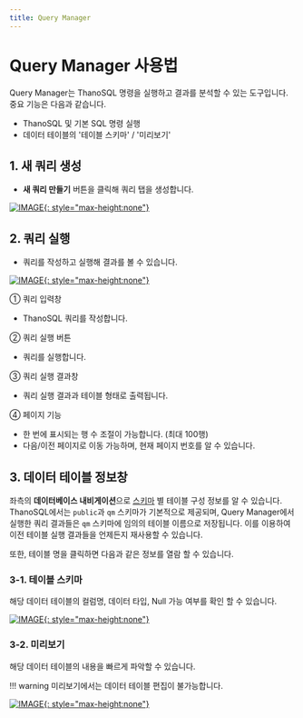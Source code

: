 ```yaml
---
title: Query Manager
---
```


# __Query Manager 사용법__

Query Manager는 ThanoSQL 명령을 실행하고 결과를 분석할 수 있는 도구입니다. 중요 기능은 다음과 같습니다.

- ThanoSQL 및 기본 SQL 명령 실행
- 데이터 테이블의 '테이블 스키마' / '미리보기'

## __1. 새 쿼리 생성__

- **새 쿼리 만들기** 버튼을 클릭해 쿼리 탭을 생성합니다.

[![IMAGE](/ko/img/getting_started/paas/workspace/img1.png){: style="max-height:none"}](/ko/img/getting_started/paas/workspace/img1.png)

## __2. 쿼리 실행__

- 쿼리를 작성하고 실행해 결과를 볼 수 있습니다.

[![IMAGE](/ko/img/getting_started/paas/workspace/img2.png){: style="max-height:none"}](/ko/img/getting_started/paas/workspace/img2.png)

① 쿼리 입력창

- ThanoSQL 쿼리를 작성합니다.

② 쿼리 실행 버튼

- 쿼리를 실행합니다.

③ 쿼리 실행 결과창

- 쿼리 실행 결과과 테이블 형태로 출력됩니다.

④ 페이지 기능

- 한 번에 표시되는 행 수 조절이 가능합니다. (최대 100행)
- 다음/이전 페이지로 이동 가능하며, 현재 페이지 번호를 알 수 있습니다.


## __3. 데이터 테이블 정보창__

좌측의 **데이터베이스 내비게이션**으로 [스키마](https://www.postgresql.org/docs/current/ddl-schemas.html) 별 테이블 구성 정보를 알 수 있습니다. ThanoSQL에서는 `public`과 `qm` 스키마가 기본적으로 제공되며, Query Manager에서 실행한 쿼리 결과들은 `qm` 스키마에 임의의 테이블 이름으로 저장됩니다. 이를 이용하여 이전 테이블 실행 결과들을 언제든지 재사용할 수 있습니다.

또한, 테이블 명을 클릭하면 다음과 같은 정보를 열람 할 수 있습니다.

### __3-1. 테이블 스키마__

해당 데이터 테이블의 컬럼명, 데이터 타입, Null 가능 여부를 확인 할 수 있습니다.

[![IMAGE](/ko/img/getting_started/paas/workspace/img3.png){: style="max-height:none"}](/ko/img/getting_started/paas/workspace/img3.png)

### __3-2. 미리보기__

해당 데이터 테이블의 내용을 빠르게 파악할 수 있습니다.

!!! warning 
    미리보기에서는 데이터 테이블 편집이 불가능합니다.

[![IMAGE](/ko/img/getting_started/paas/workspace/img4.png){: style="max-height:none"}](/ko/img/getting_started/paas/workspace/img4.png)